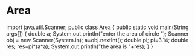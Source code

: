# Area
import java.util.Scanner;
public class Area {
    public static void main(String args[])
    {
    double a;
    System.out.println("enter the area of circle ");
    Scanner obj = new Scanner(System.in);
    a=obj.nextInt();
    double pi;
    pi=3.14;
    double res;
    res=pi*(a*a);
System.out.println("the area is "+res);
}
}
